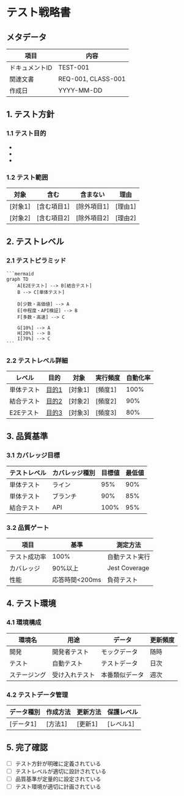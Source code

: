 # テスト戦略書

## メタデータ
| 項目 | 内容 |
|------|------|
| ドキュメントID | TEST-001 |
| 関連文書 | REQ-001, CLASS-001 |
| 作成日 | YYYY-MM-DD |

## 1. テスト方針

### 1.1 テスト目的
- [目的1]: [説明1]
- [目的2]: [説明2]
- [目的3]: [説明3]

### 1.2 テスト範囲
| 対象 | 含む | 含まない | 理由 |
|------|------|----------|------|
| [対象1] | [含む項目1] | [除外項目1] | [理由1] |
| [対象2] | [含む項目2] | [除外項目2] | [理由2] |

## 2. テストレベル

### 2.1 テストピラミッド
````mermaid
```mermaid
graph TD
    A[E2Eテスト] --> B[結合テスト]
    B --> C[単体テスト]
    
    D[少数・高価値] --> A
    E[中程度・API検証] --> B
    F[多数・高速] --> C
    
    G[10%] --> A
    H[20%] --> B
    I[70%] --> C
```
````

### 2.2 テストレベル詳細
| レベル | 目的 | 対象 | 実行頻度 | 自動化率 |
|--------|------|------|----------|----------|
| 単体テスト | [目的1] | [対象1] | [頻度1] | 100% |
| 結合テスト | [目的2] | [対象2] | [頻度2] | 90% |
| E2Eテスト | [目的3] | [対象3] | [頻度3] | 80% |

## 3. 品質基準

### 3.1 カバレッジ目標
| テストレベル | カバレッジ種別 | 目標値 | 最低値 |
|-------------|---------------|--------|--------|
| 単体テスト | ライン | 95% | 90% |
| 単体テスト | ブランチ | 90% | 85% |
| 結合テスト | API | 100% | 95% |

### 3.2 品質ゲート
| 項目 | 基準 | 測定方法 |
|------|------|----------|
| テスト成功率 | 100% | 自動テスト実行 |
| カバレッジ | 90%以上 | Jest Coverage |
| 性能 | 応答時間<200ms | 負荷テスト |

## 4. テスト環境

### 4.1 環境構成
| 環境名 | 用途 | データ | 更新頻度 |
|--------|------|--------|----------|
| 開発 | 開発者テスト | モックデータ | 随時 |
| テスト | 自動テスト | テストデータ | 日次 |
| ステージング | 受け入れテスト | 本番類似データ | 週次 |

### 4.2 テストデータ管理
| データ種別 | 作成方法 | 更新方法 | 保護レベル |
|------------|----------|----------|------------|
| [データ1] | [方法1] | [更新1] | [レベル1] |

## 5. 完了確認
- [ ] テスト方針が明確に定義されている
- [ ] テストレベルが適切に設計されている
- [ ] 品質基準が定量的に設定されている
- [ ] テスト環境が適切に計画されている
